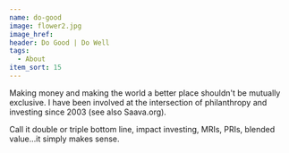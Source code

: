 ```yaml
---
name: do-good
image: flower2.jpg
image_href: 
header: Do Good | Do Well
tags:
  - About
item_sort: 15
---
```

Making money and making the world a better place shouldn't be mutually exclusive. I have been involved at the intersection of philanthropy and investing since 2003 (see also Saava.org).

Call it double or triple bottom line, impact investing, MRIs, PRIs, blended value...it simply makes sense.
